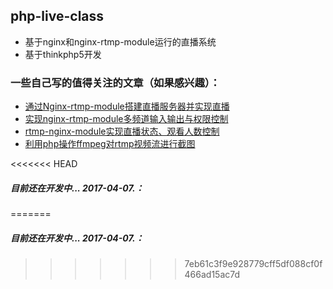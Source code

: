 ## php-live-class

- 基于nginx和nginx-rtmp-module运行的直播系统
- 基于thinkphp5开发

### 一些自己写的值得关注的文章（如果感兴趣）：

- [通过Nginx-rtmp-module搭建直播服务器并实现直播][1]
- [实现nginx-rtmp-module多频道输入输出与权限控制][2]
- [rtmp-nginx-module实现直播状态、观看人数控制][3]
- [利用php操作ffmpeg对rtmp视频流进行截图][4]


[1]: http://www.ptbird.cn/nginx-rtmp-module-server.html
[2]: http://www.ptbird.cn/nginx-rtmp-multi-channel.html
[3]: http://www.ptbird.cn/rtmp-nginx-module-status-and-people.html
[4]:http://www.ptbird.cn/php-ffmpeg-rtmp-photo.html

<<<<<<< HEAD
##### 目前还在开发中... 2017-04-07.：
=======
##### 目前还在开发中... 2017-04-07.：
>>>>>>> 7eb61c3f9e928779cff5df088cf0f466ad15ac7d
